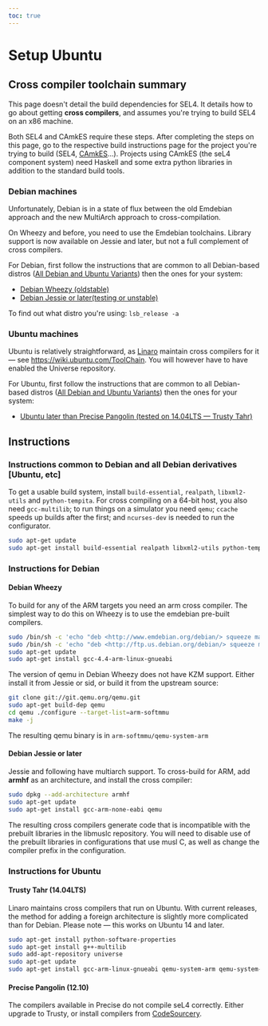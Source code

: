 ```yaml
---
toc: true
---
```

# Setup Ubuntu

## Cross compiler toolchain summary
 This page doesn't detail the
build dependencies for SEL4. It details how to go about getting **cross
compilers**, and assumes you're trying to build SEL4 on an x86 machine.

Both SEL4 and CAmkES require these steps. After completing the steps on
this page, go to the respective build instructions page for the project
you're trying to build (SEL4, [CAmkES](CAmkES)...). Projects using CAmkES
(the seL4 component system) need Haskell and some extra python libraries
in addition to the standard build tools.

### Debian machines
 Unfortunately, Debian is in a state of flux
between the old Emdebian approach and the new MultiArch approach to
cross-compilation.

On Wheezy and before, you need to use the Emdebian toolchains. Library
support is now available on Jessie and later, but not a full complement
of cross compilers.

For Debian, first follow the instructions that are common to all Debian-based distros ([All Debian and Ubuntu Variants](#instructions)) then the ones for your system:

- [Debian Wheezy (oldstable)](#debian-wheezy)
- [Debian Jessie or later(testing or unstable)](#debian-jessie-or-later)

To find out what distro you're using: `lsb_release -a`

### Ubuntu machines


Ubuntu is relatively straightforward, as
[Linaro](http://www.linaro.org/) maintain cross compilers for
it — see <https://wiki.ubuntu.com/ToolChain>. You will however have to
have enabled the Universe repository.

For Ubuntu, first follow the instructions that are common to all Debian-based distros ([All Debian and Ubuntu Variants](#instructions)) then the ones for your system:

- [Ubuntu later than Precise Pangolin (tested on 14.04LTS — Trusty Tahr)](#instructions-for-ubuntu)

## Instructions
### Instructions common to Debian and all Debian derivatives [Ubuntu, etc]

To get a usable build system, install `build-essential`, `realpath`,
`libxml2-utils` and `python-tempita`. For cross compiling on a
64-bit host, you also need `gcc-multilib`; to run things on a
simulator you need `qemu`; `ccache` speeds up builds after the first;
and `ncurses-dev` is needed to run the configurator.
```bash
sudo apt-get update
sudo apt-get install build-essential realpath libxml2-utils python-tempita gcc-multilib ccache ncurses-dev
```

### Instructions for Debian


#### Debian Wheezy

To build for any of the ARM targets you need an arm cross compiler. The
simplest way to do this on Wheezy is to use the emdebian pre-built
compilers.
```bash
sudo /bin/sh -c 'echo "deb <http://www.emdebian.org/debian/> squeeze main" > /etc/apt/sources.list.d/emdebian.list'
sudo /bin/sh -c 'echo "deb <http://ftp.us.debian.org/debian/> squeeze main" >> /etc/apt/sources.list.d/emdebian.list'
sudo apt-get update
sudo apt-get install gcc-4.4-arm-linux-gnueabi
```

The version of qemu in Debian Wheezy does not have KZM support.
Either install it from Jessie or sid, or build it from the upstream
source:
```bash
git clone git://git.qemu.org/qemu.git
sudo apt-get build-dep qemu
cd qemu ./configure --target-list=arm-softmmu
make -j
```
The resulting qemu binary is in `arm-softmmu/qemu-system-arm`

#### Debian Jessie or later

Jessie and following have multiarch support. To cross-build for ARM, add
**armhf** as an architecture, and install the cross compiler:
```bash
sudo dpkg --add-architecture armhf
sudo apt-get update
sudo apt-get install gcc-arm-none-eabi qemu
```
The resulting cross compilers generate code that is incompatible
with the prebuilt libraries in the libmuslc repository. You will need to
disable use of the prebuilt libraries in configurations that use musl C,
as well as change the compiler prefix in the configuration.


### Instructions for Ubuntu

#### Trusty Tahr (14.04LTS)
 Linaro maintains cross compilers that
run on Ubuntu. With current releases, the method for adding a foreign
architecture is slightly more complicated than for Debian. Please note —
this works on Ubuntu 14 and later.
```bash
sudo apt-get install python-software-properties 
sudo apt-get install g++-multilib
sudo add-apt-repository universe
sudo apt-get update
sudo apt-get install gcc-arm-linux-gnueabi qemu-system-arm qemu-system-x86 g++-arm-linux-gnueabi
```

#### Precise Pangolin (12.10)
 The compilers available in Precise do
not compile seL4 correctly. Either upgrade to Trusty, or install
compilers from
[CodeSourcery](https://www.mentor.com/embedded-software/codesourcery).
